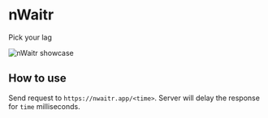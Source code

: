 # nWaitr

Pick your lag

![nWaitr showcase](https://i.imgur.com/Z6zccDc.gif)

## How to use

Send request to `https://nwaitr.app/<time>`. Server will delay the response for `time` milliseconds.
